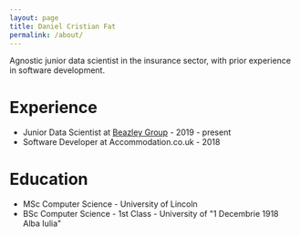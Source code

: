 ```yaml
---
layout: page
title: Daniel Cristian Fat
permalink: /about/
---
```


Agnostic junior data scientist in the insurance sector, with prior experience in software development. 

# Experience
- Junior Data Scientist at [Beazley Group](https://www.beazley.com) - 2019 - present
- Software Developer at Accommodation.co.uk - 2018

# Education
- MSc Computer Science - University of Lincoln
- BSc Computer Science - 1st Class - University of "1 Decembrie 1918 Alba Iulia"
